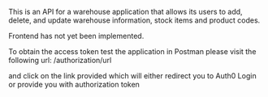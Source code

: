 This is an API for a warehouse application that allows its users to add, delete, and update warehouse information,
stock items and product codes.

Frontend has not yet been implemented.

To obtain the access token test the application in Postman please visit the following url: /authorization/url

and click on the link provided which will either redirect you to Auth0 Login or provide you with 
authorization token 
         
        
     

